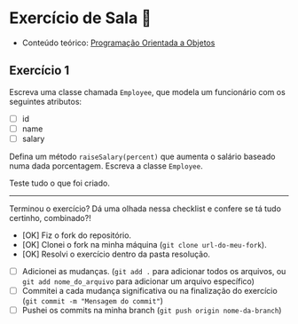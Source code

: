 # Exercício de Sala 🏫

- Conteúdo teórico:
  [Programação Orientada a Objetos](../../../5.%20Introdu%C3%A7%C3%A3o%20%C3%A0%20Orienta%C3%A7%C3%A3o%20a%20Objeto%20I/5.2%20-%20Programa%C3%A7%C3%A3o%20Orientada%20a%20Objetos.md)

## Exercício 1

Escreva uma classe chamada `Employee`, que modela um funcionário com os seguintes atributos:

- [ ] id
- [ ] name
- [ ] salary

Defina um método `raiseSalary(percent)` que aumenta o salário baseado numa dada porcentagem. Escreva a classe `Employee`.

Teste tudo o que foi criado.

---

Terminou o exercício? Dá uma olhada nessa checklist e confere se tá tudo certinho, combinado?!

- [OK] Fiz o fork do repositório.
- [OK] Clonei o fork na minha máquina (`git clone url-do-meu-fork`).
- [OK] Resolvi o exercício dentro da pasta resolução.
- [ ] Adicionei as mudanças. (`git add .` para adicionar todos os arquivos, ou `git add nome_do_arquivo` para adicionar um arquivo específico)
- [ ] Commitei a cada mudança significativa ou na finalização do exercício (`git commit -m "Mensagem do commit"`)
- [ ] Pushei os commits na minha branch (`git push origin nome-da-branch`)
